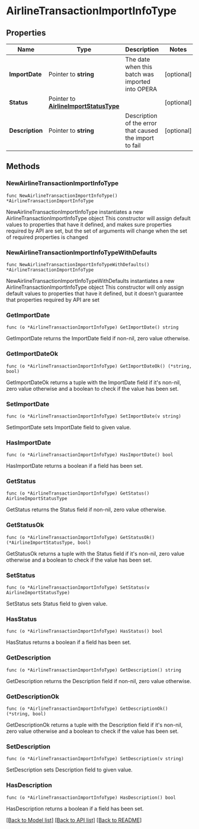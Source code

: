 # AirlineTransactionImportInfoType

## Properties

Name | Type | Description | Notes
------------ | ------------- | ------------- | -------------
**ImportDate** | Pointer to **string** | The date when this batch was imported into OPERA | [optional] 
**Status** | Pointer to [**AirlineImportStatusType**](AirlineImportStatusType.md) |  | [optional] 
**Description** | Pointer to **string** | Description of the error that caused the import to fail | [optional] 

## Methods

### NewAirlineTransactionImportInfoType

`func NewAirlineTransactionImportInfoType() *AirlineTransactionImportInfoType`

NewAirlineTransactionImportInfoType instantiates a new AirlineTransactionImportInfoType object
This constructor will assign default values to properties that have it defined,
and makes sure properties required by API are set, but the set of arguments
will change when the set of required properties is changed

### NewAirlineTransactionImportInfoTypeWithDefaults

`func NewAirlineTransactionImportInfoTypeWithDefaults() *AirlineTransactionImportInfoType`

NewAirlineTransactionImportInfoTypeWithDefaults instantiates a new AirlineTransactionImportInfoType object
This constructor will only assign default values to properties that have it defined,
but it doesn't guarantee that properties required by API are set

### GetImportDate

`func (o *AirlineTransactionImportInfoType) GetImportDate() string`

GetImportDate returns the ImportDate field if non-nil, zero value otherwise.

### GetImportDateOk

`func (o *AirlineTransactionImportInfoType) GetImportDateOk() (*string, bool)`

GetImportDateOk returns a tuple with the ImportDate field if it's non-nil, zero value otherwise
and a boolean to check if the value has been set.

### SetImportDate

`func (o *AirlineTransactionImportInfoType) SetImportDate(v string)`

SetImportDate sets ImportDate field to given value.

### HasImportDate

`func (o *AirlineTransactionImportInfoType) HasImportDate() bool`

HasImportDate returns a boolean if a field has been set.

### GetStatus

`func (o *AirlineTransactionImportInfoType) GetStatus() AirlineImportStatusType`

GetStatus returns the Status field if non-nil, zero value otherwise.

### GetStatusOk

`func (o *AirlineTransactionImportInfoType) GetStatusOk() (*AirlineImportStatusType, bool)`

GetStatusOk returns a tuple with the Status field if it's non-nil, zero value otherwise
and a boolean to check if the value has been set.

### SetStatus

`func (o *AirlineTransactionImportInfoType) SetStatus(v AirlineImportStatusType)`

SetStatus sets Status field to given value.

### HasStatus

`func (o *AirlineTransactionImportInfoType) HasStatus() bool`

HasStatus returns a boolean if a field has been set.

### GetDescription

`func (o *AirlineTransactionImportInfoType) GetDescription() string`

GetDescription returns the Description field if non-nil, zero value otherwise.

### GetDescriptionOk

`func (o *AirlineTransactionImportInfoType) GetDescriptionOk() (*string, bool)`

GetDescriptionOk returns a tuple with the Description field if it's non-nil, zero value otherwise
and a boolean to check if the value has been set.

### SetDescription

`func (o *AirlineTransactionImportInfoType) SetDescription(v string)`

SetDescription sets Description field to given value.

### HasDescription

`func (o *AirlineTransactionImportInfoType) HasDescription() bool`

HasDescription returns a boolean if a field has been set.


[[Back to Model list]](../README.md#documentation-for-models) [[Back to API list]](../README.md#documentation-for-api-endpoints) [[Back to README]](../README.md)


